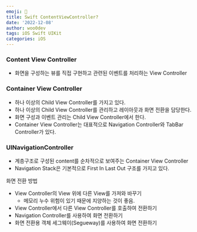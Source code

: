 ```yaml
---
emoji: 🐻
title: Swift ContentViewController?
date: '2022-12-08'
author: woo0dev
tags: iOS Swift UIKit
categories: iOS
---
```


### Content View Controller

- 화면을 구성하는 뷰를 직접 구현하고 관련된 이벤트를 처리하는 View Controller

### Container View Controller

- 하나 이상의 Child View Controller를 가지고 있다.
- 하나 이상의 Child View Controller를 관리하고 레이아웃과 화면 전환을 담당한다.
- 화면 구성과 이벤트 관리는 Child View Controller에서 한다.
- Container View Controller는 대표적으로 Navigation Controller와 TabBar Controller가 있다.

### UINavigationController

- 계층구조로 구성된 content를 순차적으로 보여주는 Container View Controller
- Navigation Stack은 기본적으로 First In Last Out 구조를 가지고 있다.

화면 전환 방법

- View Controller의 View 위에 다른 View를 가져와 바꾸기
    - 메모리 누수 위험이 있기 때문에 지양하는 것이 좋음.
- View Controller에서 다른 View Controller를 호출하여 전환하기
- Navigation Controller를 사용하여 화면 전환하기
- 화면 전환용 객체 세그웨이(Segueway)를 사용하여 화면 전환하기